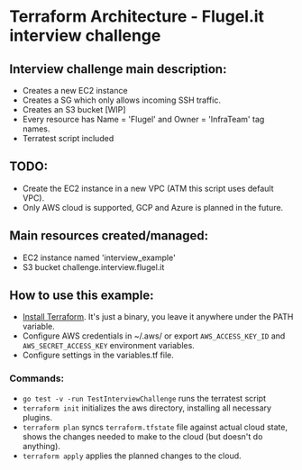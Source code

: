 # Terraform Architecture - Flugel.it interview challenge

## Interview challenge main description:
 - Creates a new EC2 instance
 - Creates a SG which only allows incoming SSH traffic.
 - Creates an S3 bucket [WIP]
 - Every resource has Name = 'Flugel' and Owner = 'InfraTeam' tag names.
 - Terratest script included

## TODO:
 - Create the EC2 instance in a new VPC (ATM this script uses default VPC).
 - Only AWS cloud is supported, GCP and Azure is planned in the future.

## Main resources created/managed:
- EC2 instance named 'interview_example'
- S3 bucket challenge.interview.flugel.it

## How to use this example:
- [Install Terraform](https://www.terraform.io/downloads.html). It's just a binary, you leave it anywhere under the PATH variable.
- Configure AWS credentials in ~/.aws/ or export `AWS_ACCESS_KEY_ID` and `AWS_SECRET_ACCESS_KEY` environment variables.
- Configure settings in the variables.tf file.

### Commands:
- `go test -v -run TestInterviewChallenge` runs the terratest script
- `terraform init` initializes the aws directory, installing all necessary plugins.
- `terraform plan` syncs `terraform.tfstate` file against actual cloud state, shows the changes needed to make to the cloud (but doesn't do anything).
- `terraform apply` applies the planned changes to the cloud.
